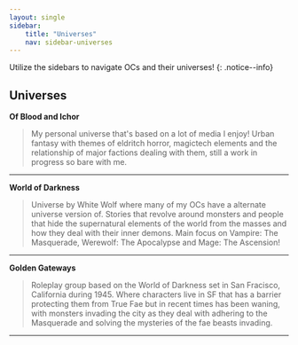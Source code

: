 ```yaml
---
layout: single
sidebar:
    title: "Universes"
    nav: sidebar-universes
---
```


Utilize the sidebars to navigate OCs and their universes!
{: .notice--info}

## Universes

**Of Blood and Ichor**
> My personal universe that's based on a lot of media I enjoy! Urban fantasy with themes of eldritch horror, magictech elements and the relationship of major factions dealing with them, still a work in progress so bare with me.

***

**World of Darkness**
> Universe by White Wolf where many of my OCs have a alternate universe version of. Stories that revolve around monsters and people that hide the supernatural elements of the world from the masses and how they deal with their inner demons. Main focus on Vampire: The Masquerade, Werewolf: The Apocalypse and Mage: The Ascension!

***

**Golden Gateways**
> Roleplay group based on the World of Darkness set in San Fracisco, California during 1945. Where characters live in SF that has a barrier protecting them from True Fae but in recent times has been waning, with monsters invading the city as they deal with adhering to the Masquerade and solving the mysteries of the fae beasts invading.

***

